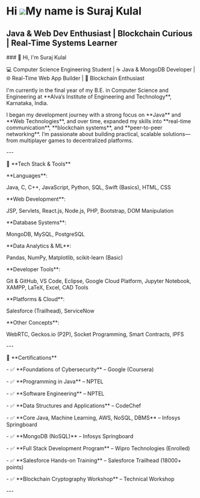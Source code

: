 Hi ![](https://user-images.githubusercontent.com/18350557/176309783-0785949b-9127-417c-8b55-ab5a4333674e.gif)My name is Suraj Kulal
===================================================================================================================================

Java & Web Dev Enthusiast | Blockchain Curious | Real-Time Systems Learner
--------------------------------------------------------------------------

\### 👋 Hi, I'm Suraj Kulal

💻 Computer Science Engineering Student | ☕ Java & MongoDB Developer | 🌐 Real-Time Web App Builder | 🔗 Blockchain Enthusiast

I'm currently in the final year of my B.E. in Computer Science and Engineering at \*\*Alva’s Institute of Engineering and Technology\*\*, Karnataka, India.

I began my development journey with a strong focus on \*\*Java\*\* and \*\*Web Technologies\*\*, and over time, expanded my skills into \*\*real-time communication\*\*, \*\*blockchain systems\*\*, and \*\*peer-to-peer networking\*\*. I’m passionate about building practical, scalable solutions—from multiplayer games to decentralized platforms.

\---

🧰 \*\*Tech Stack & Tools\*\*

\*\*Languages\*\*:

Java, C, C++, JavaScript, Python, SQL, Swift (Basics), HTML, CSS

\*\*Web Development\*\*:

JSP, Servlets, React.js, Node.js, PHP, Bootstrap, DOM Manipulation

\*\*Database Systems\*\*:

MongoDB, MySQL, PostgreSQL

\*\*Data Analytics & ML\*\*:

Pandas, NumPy, Matplotlib, scikit-learn (Basic)

\*\*Developer Tools\*\*:

Git & GitHub, VS Code, Eclipse, Google Cloud Platform, Jupyter Notebook, XAMPP, LaTeX, Excel, CAD Tools

\*\*Platforms & Cloud\*\*:

Salesforce (Trailhead), ServiceNow

\*\*Other Concepts\*\*:

WebRTC, Geckos.io (P2P), Socket Programming, Smart Contracts, IPFS

\---

📜 \*\*Certifications\*\*

\- ✅ \*\*Foundations of Cybersecurity\*\* – Google (Coursera)

\- ✅ \*\*Programming in Java\*\* – NPTEL

\- ✅ \*\*Software Engineering\*\* – NPTEL

\- ✅ \*\*Data Structures and Applications\*\* – CodeChef

\- ✅ \*\*Core Java, Machine Learning, AWS, NoSQL, DBMS\*\* – Infosys Springboard

\- ✅ \*\*MongoDB (NoSQL)\*\* – Infosys Springboard

\- ✅ \*\*Full Stack Development Program\*\* – Wipro Technologies (Enrolled)

\- ✅ \*\*Salesforce Hands-on Training\*\* – Salesforce Trailhead (18000+ points)

\- ✅ \*\*Blockchain Cryptography Workshop\*\* – Technical Workshop

\---
